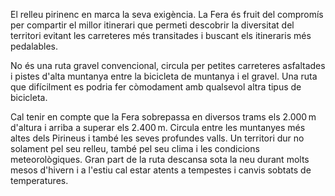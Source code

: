El relleu pirinenc en marca la seva exigència. La Fera és fruit del compromís per compartir el millor itinerari que permeti descobrir la diversitat del territori evitant les carreteres més transitades i buscant els itineraris més pedalables.

No és una ruta gravel convencional, circula per petites carreteres asfaltades i pistes d'alta muntanya entre la bicicleta de muntanya i el gravel. Una ruta que difícilment es podria fer còmodament amb qualsevol altra tipus de bicicleta.

Cal tenir en compte que la Fera sobrepassa en diversos trams els 2.000 m d'altura i arriba a superar els 2.400 m. Circula entre les muntanyes més altes dels Pirineus i també les seves profundes valls. Un territori dur no solament pel seu relleu, també pel seu clima i les condicions meteorològiques. Gran part de la ruta descansa sota la neu durant molts mesos d'hivern i a l'estiu cal estar atents a tempestes i canvis sobtats de temperatures.
